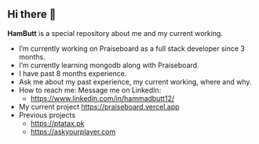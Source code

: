 ## Hi there 👋

**HamButt** is a special repository about me and my current working.

- I’m currently working on Praiseboard as a full stack developer since 3 months.
- I’m currently learning mongodb along with Praiseboard.
- I have past 8 months experience.
- Ask me about my past experience, my current working, where and why.
- How to reach me: Message me on LinkedIn:
  - https://www.linkedin.com/in/hammadbutt12/
- My current project https://praiseboard.vercel.app
- Previous projects
  - https://ptatax.pk
  - https://askyourplayer.com


